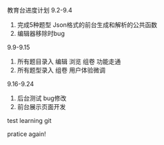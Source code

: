 教育台进度计划
9.2-9.4 

1. 完成5种题型 Json格式的前台生成和解析的公共函数
2. 编辑器移除时bug

9.9-9.15 

1. 所有题目录入 编辑 浏览 组卷 功能走通
2. 所有题型录入 组卷 用户体验微调

9.16-9.24

1. 后台测试 bug修改
2. 前台展示页面开发

test learning git

pratice again!



